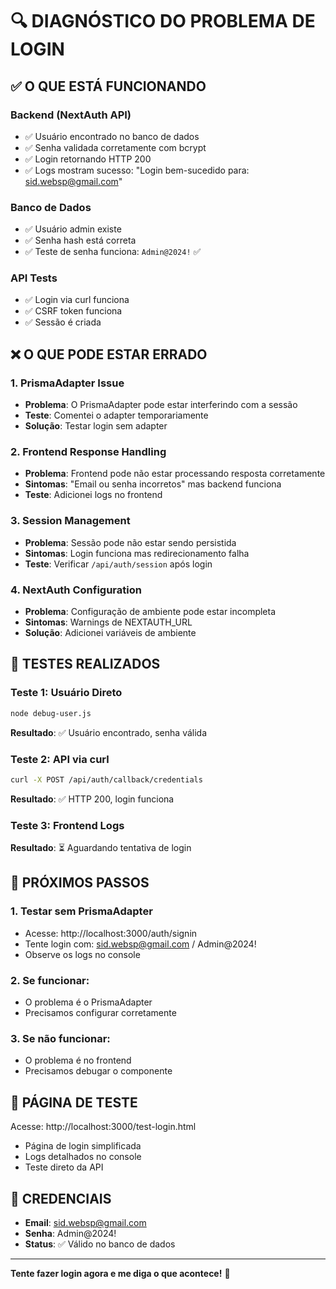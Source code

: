 # 🔍 DIAGNÓSTICO DO PROBLEMA DE LOGIN

## ✅ O QUE ESTÁ FUNCIONANDO

### Backend (NextAuth API)
- ✅ Usuário encontrado no banco de dados
- ✅ Senha validada corretamente com bcrypt
- ✅ Login retornando HTTP 200
- ✅ Logs mostram sucesso: "Login bem-sucedido para: sid.websp@gmail.com"

### Banco de Dados
- ✅ Usuário admin existe
- ✅ Senha hash está correta
- ✅ Teste de senha funciona: `Admin@2024!` ✅

### API Tests
- ✅ Login via curl funciona
- ✅ CSRF token funciona
- ✅ Sessão é criada

## ❌ O QUE PODE ESTAR ERRADO

### 1. PrismaAdapter Issue
- **Problema**: O PrismaAdapter pode estar interferindo com a sessão
- **Teste**: Comentei o adapter temporariamente
- **Solução**: Testar login sem adapter

### 2. Frontend Response Handling
- **Problema**: Frontend pode não estar processando resposta corretamente
- **Sintomas**: "Email ou senha incorretos" mas backend funciona
- **Teste**: Adicionei logs no frontend

### 3. Session Management
- **Problema**: Sessão pode não estar sendo persistida
- **Sintomas**: Login funciona mas redirecionamento falha
- **Teste**: Verificar `/api/auth/session` após login

### 4. NextAuth Configuration
- **Problema**: Configuração de ambiente pode estar incompleta
- **Sintomas**: Warnings de NEXTAUTH_URL
- **Solução**: Adicionei variáveis de ambiente

## 🧪 TESTES REALIZADOS

### Teste 1: Usuário Direto
```bash
node debug-user.js
```
**Resultado**: ✅ Usuário encontrado, senha válida

### Teste 2: API via curl
```bash
curl -X POST /api/auth/callback/credentials
```
**Resultado**: ✅ HTTP 200, login funciona

### Teste 3: Frontend Logs
**Resultado**: ⏳ Aguardando tentativa de login

## 🔧 PRÓXIMOS PASSOS

### 1. Testar sem PrismaAdapter
- Acesse: http://localhost:3000/auth/signin
- Tente login com: sid.websp@gmail.com / Admin@2024!
- Observe os logs no console

### 2. Se funcionar:
- O problema é o PrismaAdapter
- Precisamos configurar corretamente

### 3. Se não funcionar:
- O problema é no frontend
- Precisamos debugar o componente

## 📱 PÁGINA DE TESTE

Acesse: http://localhost:3000/test-login.html
- Página de login simplificada
- Logs detalhados no console
- Teste direto da API

## 🔐 CREDENCIAIS

- **Email**: sid.websp@gmail.com
- **Senha**: Admin@2024!
- **Status**: ✅ Válido no banco de dados

---

**Tente fazer login agora e me diga o que acontece!** 🚀